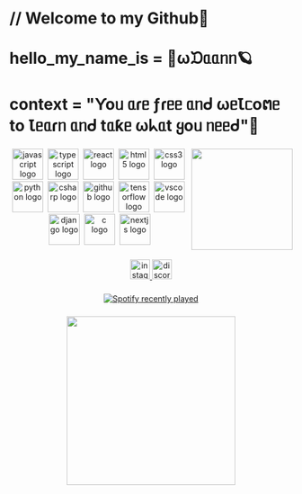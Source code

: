 <h1 align="left">// Welcome to my Github🌠<br><br>hello_my_name_is = 🌊ωᙃᥲᥲᥒᥒ🪐<br><br>context = "Ƴoᥙ ᥲɾᥱ ƒɾᥱᥱ ᥲᥒᑯ ωᥱꙆᥴoຕᥱ to Ꙇᥱᥲɾᥒ ᥲᥒᑯ tᥲƙᥱ ωᖾᥲt ყoᥙ ᥒᥱᥱᑯ"🌌</h1>

###

<img align="right" height="180" src="https://media.tenor.com/ssUL40bEJYoAAAAM/dr-stone-senku-ishigami.gif"  />

###

<div align="center">
  <img src="https://cdn.jsdelivr.net/gh/devicons/devicon/icons/javascript/javascript-original.svg" height="55" alt="javascript logo"  />
  <img width="" />
  <img src="https://cdn.jsdelivr.net/gh/devicons/devicon/icons/typescript/typescript-original.svg" height="55" alt="typescript logo"  />
  <img width="" />
  <img src="https://cdn.jsdelivr.net/gh/devicons/devicon/icons/react/react-original.svg" height="55" alt="react logo"  />
  <img width="" />
  <img src="https://cdn.jsdelivr.net/gh/devicons/devicon/icons/html5/html5-original.svg" height="55" alt="html5 logo"  />
  <img width="" />
  <img src="https://cdn.jsdelivr.net/gh/devicons/devicon/icons/css3/css3-original.svg" height="55" alt="css3 logo"  />
  <img width="" />
  <img src="https://cdn.jsdelivr.net/gh/devicons/devicon/icons/python/python-original.svg" height="55" alt="python logo"  />
  <img width="" />
  <img src="https://cdn.jsdelivr.net/gh/devicons/devicon/icons/csharp/csharp-original.svg" height="55" alt="csharp logo"  />
  <img width="" />
  <img src="https://cdn.jsdelivr.net/gh/devicons/devicon/icons/github/github-original.svg" height="55" alt="github logo"  />
  <img width="" />
  <img src="https://cdn.jsdelivr.net/gh/devicons/devicon/icons/tensorflow/tensorflow-original.svg" height="55" alt="tensorflow logo"  />
  <img width="" />
  <img src="https://cdn.jsdelivr.net/gh/devicons/devicon/icons/vscode/vscode-original.svg" height="55" alt="vscode logo"  />
  <img width="" />
  <img src="https://cdn.jsdelivr.net/gh/devicons/devicon/icons/django/django-plain.svg" height="55" alt="django logo"  />
  <img width="" />
  <img src="https://cdn.jsdelivr.net/gh/devicons/devicon/icons/c/c-original.svg" height="55" alt="c logo"  />
  <img width="" />
  <img src="https://cdn.jsdelivr.net/gh/devicons/devicon/icons/nextjs/nextjs-original.svg" height="55" alt="nextjs logo"  />
</div>

###

<div align="center">
  <a href="https://www.instagram.com/wdaann?igsh=MXN2cHJhbndqOGFlZA==" target="_blank">
    <img src="https://img.shields.io/static/v1?message=Instagram&logo=instagram&label=&color=E4405F&logoColor=white&labelColor=&style=for-the-badge" height="35" alt="instagram logo"  />
  </a>
  <a href="https://discord.com/users/wdaann" target="_blank">
    <img src="https://img.shields.io/static/v1?message=Discord&logo=discord&label=&color=7289DA&logoColor=white&labelColor=&style=for-the-badge" height="35" alt="discord logo"  />
  </a>
</div>

###

<div align="center">
  <a href="https://open.spotify.com/user/5crifeslnbm7ixkvwt9v1sohm">
    <img src="https://spotify-recently-played-readme.vercel.app/api?user=5crifeslnbm7ixkvwt9v1sohm&count=5" alt="Spotify recently played"  />
  </a>
</div>

###

<div align="center">
  <img height="300" src="https://i.pinimg.com/originals/d1/01/a9/d101a9b5c1615edd1d938566e603df9f.gif"  />
</div>

###
